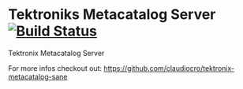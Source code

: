 # Tektroniks Metacatalog Server [![Build Status](https://travis-ci.org/claudiocro/tektronix-metacatalog-server.svg?branch=release)](https://travis-ci.org/claudiocro/tektronix-metacatalog-server?branch=release)

Tektronix Metacatalog Server

For more infos checkout out: https://github.com/claudiocro/tektronix-metacatalog-sane
